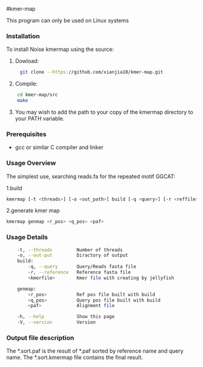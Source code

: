 #kmer-map

This program can only be used on Linux systems

### Installation

To install Noise kmermap using the source:  
1. Dowload:
```bash  
     git clone --https://github.com/xianjia10/kmer-map.git
```  

2. Compile:  
```bash  
    cd kmer-map/src  
    make  
```
3. You may wish to add the path to your copy of the kmermap
directory to your PATH variable.


### Prerequisites

* gcc or similar C compiler and linker


### Usage Overview

The simplest use, searching reads.fa for the repeated motif GGCAT:

1.build
```bash 
kmermap [-t <threads>] [-o <out_path>] build [-q <query>] [-r <reffile>] <kmerfile>
```

2.generate kmer map
```bash
kmermap genmap <r_pos> <q_pos> <paf>
```

### Usage Details

```bash  
    -t, --threads         Number of threads
    -o, --out-put         Diractory of output
    build:
        -q, --query       Query/Reads fasta file
        -r, --reference   Reference fasta file
        <kmerfile>        Kmer file with creating by jellyfish

    genmap:
        <r_pos>           Ref pos file built with build
        <q_pos>           Query pos file built with build
        <paf>             Alignment file

    -h, --help            Show this page
    -V, --version         Version
```
### Output file description
The *.sort.paf is the result of *.paf sorted by reference name and query name.
The *.sort.kmermap file contains the final result.